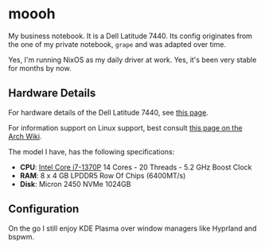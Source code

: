 # moooh

My business notebook. It is a Dell Latitude 7440.
Its config originates from the one of my private notebook, `grape` and was adapted over time.

Yes, I'm running NixOS as my daily driver at work. Yes, it's been very stable for months by now.

## Hardware Details

For hardware details of the Dell Latitude 7440, see [this page](https://www.notebookcheck.net/Dell-Latitude-7440-laptop-review-Beating-the-Latitude-9440-in-some-key-areas.732719.0.html).

For information support on Linux support, best consult [this page on the Arch Wiki](https://wiki.archlinux.org/title/Dell_Latitude_7440).

The model I have, has the following specifications:

- **CPU**: [Intel Core i7-1370P](https://ark.intel.com/content/www/us/en/ark/products/232146/intel-core-i7-1370p-processor-24m-cache-up-to-5-20-ghz.html)
  14 Cores - 20 Threads - 5.2 GHz Boost Clock
- **RAM**: 8 x 4 GB LPDDR5 Row Of Chips (6400MT/s)
- **Disk**: Micron 2450 NVMe 1024GB

## Configuration

On the go I still enjoy KDE Plasma over window managers like Hyprland and bspwm.
